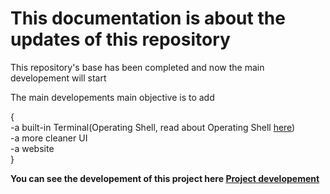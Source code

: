 # This documentation is about the updates of this repository

This repository's base has been completed and now the main developement will start

The main developements main objective is to add
<br>

{
    <br>
    -a built-in Terminal(Operating Shell, read about Operating Shell <a href="https://github.com/DaVikingMan/TerminalXOS/blob/Alpha/SHELL.md">here</a>)
    <br>
    -a more cleaner UI
    <br>
    -a website
    <br>
}
<b>

You can see the developement of this project here
<a href = "https://github.com/DaVikingMan/TerminalXOS/projects/1">Project developement</a>

